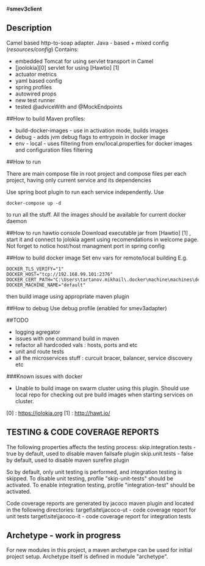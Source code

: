 #**smev3client**
## Description
Camel based http-to-soap adapter. Java - based + mixed config (*resources/config*)
Contains:
- embedded Tomcat for using servlet transport in Camel
- [joolokia][0] servlet for using [Hawtio] [1]
- actuator metrics
- yaml based config
- spring profiles
- autowired props
- new test runner
- tested @adviceWith and @MockEndpoints


##How to build
Maven profiles:
- build-docker-images - use in activation mode, builds images
- debug - adds jvm debug flags to entrypoin in docker image
- env - local  - uses filtering from env/local.properties for docker images and configuration files filtering


##How to run

There are main compose file in root project and compose files per each project, having only current service and 
its dependencies

Use spring boot plugin to run each service independently.
Use 
```
docker-compose up -d 
```
to run all the stuff.
All the images should be available for current docker daemon

##How to run hawtio console
Download executable jar from [Hawtio] [1] , start it and connect to jolokia agent using recomendations in welcome page.
Not forget to notice host/host managment port in spring config

##How to build docker image
Set env vars for remote/local building
E.g. 
```
DOCKER_TLS_VERIFY="1"
DOCKER_HOST="tcp://192.168.99.101:2376"
DOCKER_CERT_PATH="C:\Users\tartanov.mikhail\.docker\machine\machines\default"
DOCKER_MACHINE_NAME="default"
```
then build image using appropriate maven plugin

##How to debug
Use debug profile (enabled for smev3adapter)

##TODO
- logging agregator
- issues with one command build in maven
- refactor all hardcoded vals : hosts, ports and etc
- unit and route tests
- all the microservices stuff : curcuit bracer, balancer, service discovery etc

###Known issues with docker
- Unable to build image on swarm cluster using this plugin. Should use local repo for checking out pre build images when starting services on cluster.

[0] : https://jolokia.org
[1] : http://hawt.io/

## TESTING & CODE COVERAGE REPORTS

The following properties affects the testing process:
skip.integration.tests - true by default, used to disable maven failsafe plugin
skip.unit.tests - false by default, used to disable maven surefire plugin

So by default, only unit testing is performed, and integration testing is skipped.
To disable unit testing, profile "skip-unit-tests" should be activated.
To enable integration testing, profile "integration-test" should be activated.

Code coverage reports are generated by jacoco maven plugin and located in the following directories:
target\site\jacoco-ut - code coverage report for unit tests
target\site\jacoco-it - code coverage report for integration tests

## Archetype - work in progress

For new modules in this project, a maven  archetype can be used for initial project setup.
Archetype itself is defined in module "archetype".